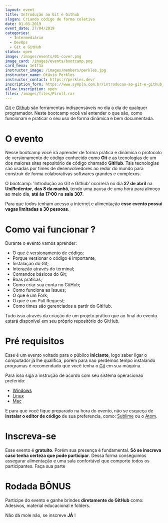 ```yaml
---
layout: event
title: Introdução ao Git e Github
slogan: Criando código de forma coletiva
date: 01-03-2019
event_date: 27/04/2019 
categories:
  - Intermediário
  - DevOps
  - Git e GitHub
status: open
image: /images/events/01-cover.png
image_card: /images/events/bootcamp.png
card_hexa: 1e1f1a
instructor_image: /images/members/perkles.jpg
instructor_name: Otávio Perkles
instructor_contact: https://perkles.dev/
inscription_form: https://www.sympla.com.br/introducao-ao-git-e-github__509369
allow_inscription: open
files: /images/files/Piroll.rar
---
```


[Git](https://git-scm.com/) e [Github](https://github.com/) são ferramentas indispensáveis no dia a dia de qualquer programador. Neste bootcamp você vai entender o que são, como funcionam e praticar o seu uso de forma dinâmica e bem documentada.

# O evento

Nesse bootcamp você irá aprender de forma prática e dinâmica o protocolo de versionamento de código conhecido como **Git** e as tecnologias de um dos maiores sites repositório de código chamado **GitHub**.
Tais tecnologias são usadas por times de desenvolvedores ao redor do mundo para construir de forma colaborativas softwares grandes e complexos.

O bootcamp: 'Introdução ao Git e Github' ocorrerá no dia **27 de abril** na **UniRedentor**, **das 8 da manhã**, tendo uma pausa de uma hora para almoço ao meio dia, **até às 17:00** na **sala 307**.

Para que todos tenham acesso a internet e alimentação **esse evento possui vagas limitadas a 30 pessoas**.

# Como vai funcionar ?

Durante o evento vamos aprender:
 - O que é versionamento de código;
 - Porque versionar o código é importante;
 - Instalação do Git;
 - Interação através do terminal;
 - Comandos básicos do Git;
 - Boas práticas;
 - Como criar sua conta no GitHub;
 - Como funciona as Issues;
 - O que é um Fork;
 - O que é um Pull Request;
 - Como times são gerenciados a partir do GitHub.

Tudo isso através da criação de um projeto prático que ao final do evento estará disponível em seu próprio repositório do GitHub.

# Pré requisitos

Esse é um evento voltado para o público **iniciante**, logo saber ligar o computador já lhe qualifica, porém para nao perdemos tempo instalando programas é recomendado que você tenha o [Git](https://git-scm.com/) em sua máquina. 

Para isso siga a instrução de acordo com seu sistema operacionao preferido:
  - [Windows](https://git-scm.com/book/pt-br/v1/Primeiros-passos-Instalando-Git#Instalando-no-Windows)
  - [Linux](https://git-scm.com/book/pt-br/v1/Primeiros-passos-Instalando-Git#Instalando-no-Linux)
  - [Mac](https://git-scm.com/book/pt-br/v1/Primeiros-passos-Instalando-Git#Instalando-no-Mac)


E para que você fique preparado na hora do evento, não se esqueça de **instalar o editor de código** de sua preferencia, como: [Sublime](https://www.sublimetext.com/3) ou o [Atom](https://atom.io/).


# Inscreva-se

Esse evento é **gratuito**. Porém sua presença é fundamental. **Só se inscreva caso tenha certeza que pode participar**. Dessa forma conseguimos assegurar alimentação e uma sala confortável que comporte todos os participantes.
Faça sua parte

# Rodada BÔNUS

Participe do evento e ganhe brindes **diretamente do GitHub** como: Adesivos, material educacional e folders.


Não dá mole não, se inscreve **JÁ** !
